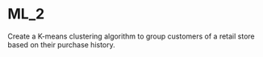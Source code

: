 # ML_2
Create a K-means clustering algorithm to group customers of a retail store based on their purchase history. 
